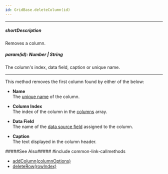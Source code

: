 ```yaml
---
id: GridBase.deleteColumn(id)
---
```

---
##### shortDescription
Removes a column.

##### param(id): Number | String
The column's index, data field, caption or unique name.

---
This method removes the first column found by either of the below:

* **Name**        
The [unique name](/api-reference/_hidden/GridBaseColumn/name.md '{basewidgetpath}/Configuration/columns/#name') of the column.

* **Column Index**        
The index of the column in the [columns](/api-reference/_hidden/GridBaseColumn/GridBaseColumn.md '{basewidgetpath}/Configuration/columns/') array.

* **Data Field**        
The name of the [data source field](/api-reference/_hidden/GridBaseColumn/dataField.md '{basewidgetpath}/Configuration/columns/#dataField') assigned to the column.

* **Caption**        
The text displayed in the column header.

#####See Also#####
#include common-link-callmethods
- [addColumn(columnOptions)](/api-reference/10%20UI%20Widgets/dxDataGrid/3%20Methods/addColumn(columnOptions).md '{basewidgetpath}/Methods/#addColumncolumnOptions')
- [deleteRow(rowIndex)](/api-reference/10%20UI%20Widgets/GridBase/3%20Methods/deleteRow(rowIndex).md '{basewidgetpath}/Methods/#deleteRowrowIndex')